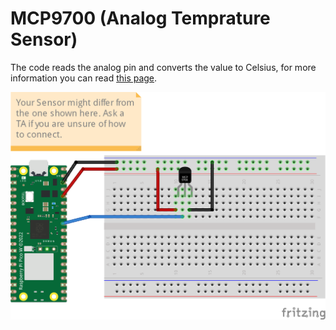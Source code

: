 # MCP9700 (Analog Temprature Sensor)
The code reads the analog pin and converts the value to Celsius, for more information you can read [this page](https://hackmd.io/@lnu-iot/r1U1bPgw2). 

![](connection/MCP9700_bb.png)
